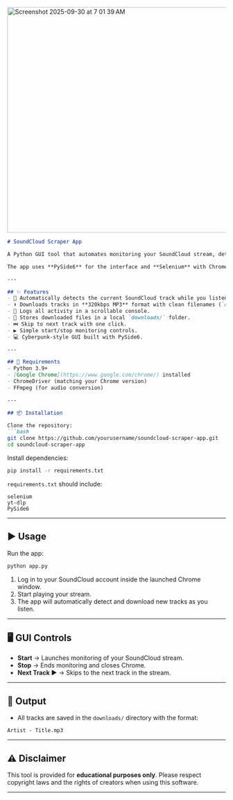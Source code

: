 
<img width="737" height="520" alt="Screenshot 2025-09-30 at 7 01 39 AM" src="https://github.com/user-attachments/assets/6e5562c5-adbf-4450-b04b-d70ef4ca3d4c" />

````markdown
# SoundCloud Scraper App

A Python GUI tool that automates monitoring your SoundCloud stream, detects the currently playing track, and downloads it automatically at 320kbps MP3 using [yt-dlp](https://github.com/yt-dlp/yt-dlp).  

The app uses **PySide6** for the interface and **Selenium** with Chrome for playback monitoring.

---

## ✨ Features
- 🎵 Automatically detects the current SoundCloud track while you listen.  
- ⬇️ Downloads tracks in **320kbps MP3** format with clean filenames (`Artist - Title`).  
- 📜 Logs all activity in a scrollable console.  
- 📂 Stores downloaded files in a local `downloads/` folder.  
- ⏭️ Skip to next track with one click.  
- ▶️ Simple start/stop monitoring controls.  
- 💻 Cyberpunk-style GUI built with PySide6.

---

## 🚀 Requirements
- Python 3.9+  
- [Google Chrome](https://www.google.com/chrome/) installed  
- ChromeDriver (matching your Chrome version)  
- FFmpeg (for audio conversion)  

---

## 📦 Installation

Clone the repository:
```bash
git clone https://github.com/yourusername/soundcloud-scraper-app.git
cd soundcloud-scraper-app
````

Install dependencies:

```bash
pip install -r requirements.txt
```

`requirements.txt` should include:

```
selenium
yt-dlp
PySide6
```

---

## ▶️ Usage

Run the app:

```bash
python app.py
```

1. Log in to your SoundCloud account inside the launched Chrome window.
2. Start playing your stream.
3. The app will automatically detect and download new tracks as you listen.

---

## 🖥️ GUI Controls

* **Start** → Launches monitoring of your SoundCloud stream.
* **Stop** → Ends monitoring and closes Chrome.
* **Next Track ▶** → Skips to the next track in the stream.

---

## 📁 Output

* All tracks are saved in the `downloads/` directory with the format:

```
Artist - Title.mp3
```

---

## ⚠️ Disclaimer

This tool is provided for **educational purposes only**.
Please respect copyright laws and the rights of creators when using this software.

---


